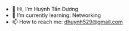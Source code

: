 - 👋 Hi, I’m Huỳnh Tấn Dương
- 🌱 I’m currently learning: Networking
- 📫 How to reach me: dhuynh529@gmail.com

<!---
tanduong9424/tanduong9424 is a ✨ special ✨ repository because its `README.md` (this file) appears on your GitHub profile.
You can click the Preview link to take a look at your changes.
--->
